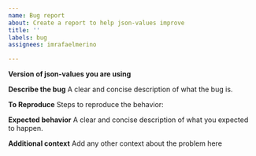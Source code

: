```yaml
---
name: Bug report
about: Create a report to help json-values improve
title: ''
labels: bug
assignees: imrafaelmerino

---
```


**Version of json-values you are using**

**Describe the bug**
A clear and concise description of what the bug is.

**To Reproduce**
Steps to reproduce the behavior:

**Expected behavior**
A clear and concise description of what you expected to happen.

**Additional context**
Add any other context about the problem here
